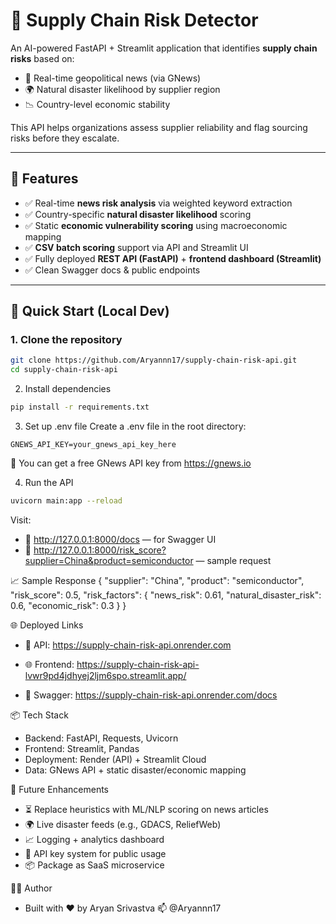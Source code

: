 # 🚚 Supply Chain Risk Detector

An AI-powered FastAPI + Streamlit application that identifies **supply chain risks** based on:
- 📰 Real-time geopolitical news (via GNews)
- 🌍 Natural disaster likelihood by supplier region
- 📉 Country-level economic stability

This API helps organizations assess supplier reliability and flag sourcing risks before they escalate.

---

## 🔧 Features

- ✅ Real-time **news risk analysis** via weighted keyword extraction
- ✅ Country-specific **natural disaster likelihood** scoring
- ✅ Static **economic vulnerability scoring** using macroeconomic mapping
- ✅ **CSV batch scoring** support via API and Streamlit UI
- ✅ Fully deployed **REST API (FastAPI)** + **frontend dashboard (Streamlit)**
- ✅ Clean Swagger docs & public endpoints

---

## 🚀 Quick Start (Local Dev)

### 1. Clone the repository
```bash
git clone https://github.com/Aryannn17/supply-chain-risk-api.git
cd supply-chain-risk-api
```
2. Install dependencies
```bash
pip install -r requirements.txt
```
3. Set up .env file
Create a .env file in the root directory:
```
GNEWS_API_KEY=your_gnews_api_key_here
```
📝 You can get a free GNews API key from https://gnews.io

4. Run the API
```bash
uvicorn main:app --reload
```

Visit:
- 📍 http://127.0.0.1:8000/docs — for Swagger UI
- 📍 http://127.0.0.1:8000/risk_score?supplier=China&product=semiconductor — sample request

📈 Sample Response
{
  "supplier": "China",
  "product": "semiconductor",
  "risk_score": 0.5,
  "risk_factors": {
    "news_risk": 0.61,
    "natural_disaster_risk": 0.6,
    "economic_risk": 0.3
  }
}

🌐 Deployed Links
- 🔌 API: https://supply-chain-risk-api.onrender.com

- 🌐 Frontend: https://supply-chain-risk-api-lvwr9pd4jdhyej2ljm6spo.streamlit.app/

- 📄 Swagger: https://supply-chain-risk-api.onrender.com/docs


📦 Tech Stack
- Backend: FastAPI, Requests, Uvicorn
- Frontend: Streamlit, Pandas
- Deployment: Render (API) + Streamlit Cloud
- Data: GNews API + static disaster/economic mapping

🧠 Future Enhancements
- ⏳ Replace heuristics with ML/NLP scoring on news articles
- 🌍 Live disaster feeds (e.g., GDACS, ReliefWeb)
- 📈 Logging + analytics dashboard
- 🔐 API key system for public usage
- 📦 Package as SaaS microservice


🧑‍💻 Author
- Built with ❤️ by Aryan Srivastva
📫 @Aryannn17
